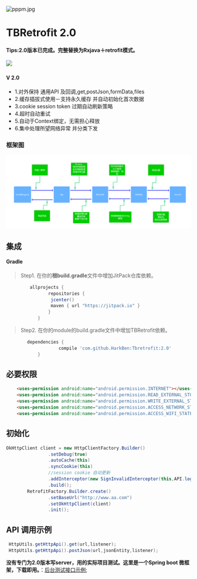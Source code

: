 ![pppm.jpg](picture/pppm.png)

# TBRetrofit 2.0
#### Tips:2.0版本已完成。完整替换为Rxjava＋retrofit模式。
[![](https://www.jitpack.io/v/HarkBen/Tbretrofit.svg)](https://www.jitpack.io/#HarkBen/Tbretrofit)

#### V 2.0
  * 1.对外保持 通用API 及回调,get,postJson,formData,files
  * 2.缓存插拔式使用－支持永久缓存 并自动初始化首次数据
  * 3.cookie session token 过期自动刷新策略
  * 4.超时自动重试
  * 5.自动于Context绑定，无需担心释放
  * 6.集中处理所望网络异常 并分类下发


### 框架图

![](picture/tbretrofitV2.0.png)



## 集成
#### Gradle
> Step1. 在你的**根build.gradle**文件中增加JitPack仓库依赖。

```gradle
         allprojects {
                repositories {
                 jcenter()
                 maven { url "https://jitpack.io" }
                }
            }
```  

> Step2. 在你的module的build.gradle文件中增加TBRetrofit依赖。

```gradle
        dependencies {
        	        compile 'com.github.HarkBen:Tbretrofit:2.0'
        	}
```   

## 必要权限
```html
    <uses-permission android:name="android.permission.INTERNET"></uses-permission>
    <uses-permission android:name="android.permission.READ_EXTERNAL_STORAGE"></uses-permission>
    <uses-permission android:name="android.permission.WRITE_EXTERNAL_STORAGE"></uses-permission>
    <uses-permission android:name="android.permission.ACCESS_NETWORK_STATE"></uses-permission>
    <uses-permission android:name="android.permission.ACCESS_WIFI_STATE"></uses-permission>
```

## 初始化
```java
OkHttpClient client = new HttpClientFactory.Builder()
                .setDebug(true)
                .autoCache(this)
                .syncCookie(this)
                //session cookie 自动更新
                .addInterceptor(new SignInvalidInterceptor(this,API.loginUrl,PostDataUtils.getSiginParameter()))
                .build();
        RetrofitFactory.Builder.create()
                .setBaseUrl("http://www.aa.com")
                .setOkHttpClient(client)
                .init();

```


## API 调用示例
```java
 HttpUtils.getHttpApi().get(url,listener);
 HttpUtils.getHttpApi().postJson(url,jsonEntity,listener);
```




 **没有专门为2.0版本写server，用的实际项目测试。这里是一个Spring boot 微框架，下载即用。**：[后台测试接口示例](https://github.com/HarkBen/TBRetrofit/tree/master/server);
